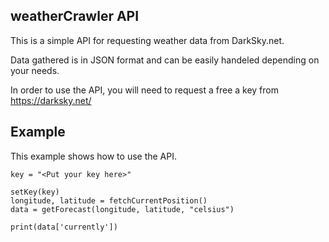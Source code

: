 ## weatherCrawler API

This is a simple API for requesting weather data from DarkSky.net. 

Data gathered is in JSON format and can be easily handeled depending on your needs.

In order to use the API, you will need to request a free a key from https://darksky.net/

## Example

This example shows how to use the API. 

```
key = "<Put your key here>"

setKey(key)
longitude, latitude = fetchCurrentPosition()
data = getForecast(longitude, latitude, "celsius")

print(data['currently'])
```

